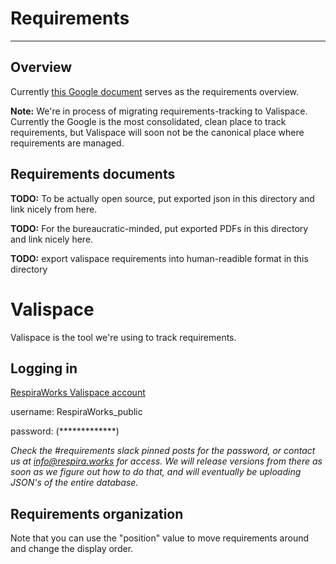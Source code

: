 # Requirements

-------------

## Overview

Currently [this Google document](https://docs.google.com/document/d/18nqg36VkDUn594jnHEbXHlZkW_4Bj2x9HIhAgLesSlw/edit#heading=h.nx06tlqgwqzj) serves as the requirements overview.

**Note:** We're in process of migrating requirements-tracking to Valispace. Currently the Google is the most consolidated, clean place to track requirements, but Valispace will soon not be the canonical place where requirements are managed.

## Requirements documents

**TODO:** To be actually open source, put exported json in this directory and link nicely from here.

**TODO:** For the bureaucratic-minded, put exported PDFs in this directory and link nicely here. 

**TODO:** export valispace requirements into human-readible format in this directory

# Valispace

Valispace is the tool we're using to track requirements. 

## Logging in

[RespiraWorks Valispace account](https://covent-19.valispace.com/specifications/requirements)

username: RespiraWorks_public

password: (*************)

*Check the #requirements slack pinned posts for the password, or contact us at info@respira.works for access. We will release versions from there as soon as we figure out how to do that, and will eventually be uploading JSON's of the entire database.*


## Requirements organization

Note that you can use the "position" value to move requirements around and change the display order.
